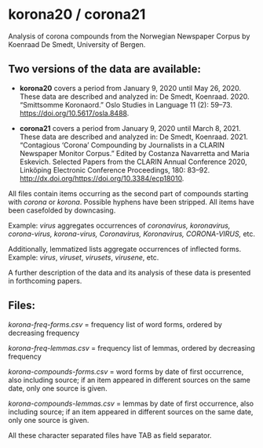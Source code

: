 # korona20 / corona21

Analysis of corona compounds from the Norwegian Newspaper Corpus
by Koenraad De Smedt, University of Bergen.

## Two versions of the data are available:

- **korona20** covers a period from January 9, 2020 until May 26, 2020. These data are described and analyzed in: De Smedt, Koenraad. 2020. “Smittsomme Koronaord.” Oslo Studies in Language 11 (2): 59–73. https://doi.org/10.5617/osla.8488.

- **corona21** covers a period from January 9, 2020 until March 8, 2021. These data are described
and analyzed in: De Smedt, Koenraad. 2021. “Contagious ‘Corona’ Compounding by Journalists in a CLARIN Newspaper Monitor Corpus.” Edited by Costanza Navarretta and Maria Eskevich. Selected Papers from the CLARIN Annual Conference 2020, Linköping Electronic Conference Proceedings, 180: 83–92. http://dx.doi.org/https://doi.org/10.3384/ecp18010.

All files contain items occurring as the second part of compounds
starting with *corona* or *korona*.
Possible hyphens have been stripped.
All items have been casefolded by downcasing.

Example: *virus* aggregates occurrences of *coronavirus, koronavirus,
corona-virus, korona-virus, Coronavirus, Koronavirus, CORONA-VIRUS,* etc.

Additionally, lemmatized lists aggregate occurrences of inflected forms.
Example: *virus*, *viruset*, *virusets*, *virusene*, etc.

A further description of the data and its analysis of these data 
is presented in forthcoming papers.

## Files:

*korona-freq-forms.csv* = frequency list of word forms, ordered by
decreasing frequency

*korona-freq-lemmas.csv* = frequency list of lemmas, ordered by
decreasing frequency

*korona-compounds-forms.csv* = word forms by date of first occurrence,
also including source;
if an item appeared in different sources on the same date,
only one source is given.

*korona-compounds-lemmas.csv* = lemmas by date of first occurrence,
also including source;
if an item appeared in different sources on the same date,
only one source is given.

All these character separated files have TAB as field separator.